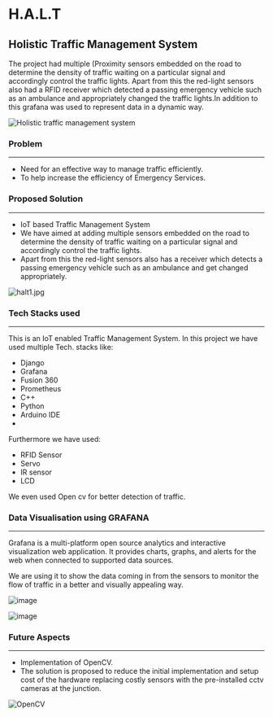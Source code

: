 # H.A.L.T
## Holistic Traffic Management System

The project had multiple (Proximity sensors embedded on the road to determine the density of traffic waiting on a particular signal and accordingly control the traffic lights. Apart from this the red-light sensors also had a RFID receiver which detected a passing emergency vehicle such as an ambulance and appropriately changed the traffic lights.In addition to this grafana was used to represent data in a dynamic way.

![Holistic traffic management system](https://user-images.githubusercontent.com/84952780/173198548-de8e2d2e-53cd-4c11-8c58-bd520c489844.png)

### Problem
***

- Need for an effective way to manage traffic efficiently.
- To help increase the efficiency of Emergency Services.

### Proposed Solution
***

- IoT based Traffic Management System
- We have aimed at adding multiple sensors embedded on the road to determine the
  density of traffic waiting on a particular signal and accordingly control the traffic lights.
- Apart from this the red-light sensors also
has a receiver which detects a passing
emergency vehicle such as an ambulance
and get changed appropriately.

![halt1.jpg](https://i.postimg.cc/NMTZFLPq/halt1.jpg)

### Tech Stacks used
***

This is an IoT enabled Traffic Management System. In this project we have used multiple Tech. stacks like:

- Django
- Grafana
- Fusion 360
- Prometheus
- C++
- Python
- Arduino IDE
- 
Furthermore we have used:

- RFID Sensor
- Servo
- IR sensor
- LCD

We even used Open cv for better detection of traffic.

### Data Visualisation using GRAFANA
***

Grafana is a multi-platform open source analytics and interactive visualization web application. It provides charts, graphs, and alerts for the web when connected to supported data sources.

We are using it to show the data coming in from the sensors to monitor the flow of traffic in a better and visually appealing way.

![image](https://user-images.githubusercontent.com/84952780/174129103-674f4962-555e-42ad-991f-1a19d06c43e4.png)

![image](https://user-images.githubusercontent.com/84952780/174129139-455fc0a9-feb7-487e-b070-9e7009cf126d.png)

### Future Aspects 
***

- Implementation of OpenCV.
- The solution is proposed to reduce the initial
implementation and setup cost of the hardware
replacing costly sensors with the pre-installed cctv
cameras at the junction.

![OpenCV](https://user-images.githubusercontent.com/84952780/170505446-30d74291-6b9c-4d08-a657-64af858bcfe1.png)
